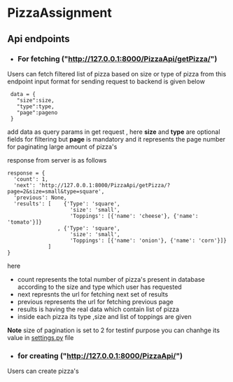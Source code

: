 # PizzaAssignment


## Api endpoints 

* ### For fetching ("http://127.0.0.1:8000/PizzaApi/getPizza/") 

Users can fetch filtered list of pizza  based on size or type of pizza from this endpoint
input format for sending request to backend is given below
```
 data = {              
   "size":size,         
   "type":type,
   "page":pageno
 }  
```
 add data as query params in get request  , here **size** and **type** are optional fields for filtering  but **page** is mandatory and it  represents the page number for paginating large amount of pizza's

 response from server is as follows 
 ```
 response = {              
   'count': 1, 
   'next': 'http://127.0.0.1:8000/PizzaApi/getPizza/?page=2&size=small&type=square',
   'previous': None,
   'results': [    {'Type': 'square',
                     'size': 'small',
                     'Toppings': [{'name': 'cheese'}, {'name': 'tomato'}]}
                 , {'Type': 'square',
                     'size': 'small',
                     'Toppings': [{'name': 'onion'}, {'name': 'corn'}]}
              ]
 }  
```
here 
* count represents the total number of pizza's present in database according to the  size and type which user has requested 
* next represnts  the url for fetching next set of results 
* previous represents  the url for fetching  previous page 
* results  is having the real data which  contain list of pizza 
* inside each pizza its type ,size and list of toppings are given

**Note** size of pagination is  set to 2 for testinf purpose you can chanhge its value in  [settings.py](https://github.com/ajitsinghrathore/PizzaAssignment/blob/master/pizza_project/pizza_project/settings.py) file


* ### for creating ("http://127.0.0.1:8000/PizzaApi/")

Users can create pizza's  



 
 
       
       
